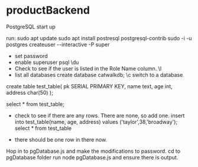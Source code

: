 # productBackend
PostgreSQL start up

run:
sudo apt update
sudo apt install postresql postgresql-contrib
sudo -i -u postgres 
createuser --interactive -P super 
- set password
- enable superuser
psql
\du
- Check to see if the user is listed in the Role Name column.
\l 
- list all databases
create database catwalkdb;
\c switch to a database

create table test_table(
pk SERIAL PRIMARY KEY,
name text,
age int,
address char(50)
);

select * from test_table;
- check to see if there are any rows.  There are none, so add one.
insert into test_table(name, age, address) values ('taylor',38,'broadway');
select * from test_table 

- there should be one row in there now.

Hop in to pgDatabase.js and make the modifications to password.
cd to pgDatabase folder
run node pgDatabase.js and ensure there is output.